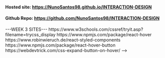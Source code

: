 #### Hosted site: https://NunoSantos98.github.io/INTERACTION-DESIGN

#### Github Repo: https://github.com/NunoSantos98/INTERACTION-DESIGN



<!-->
---WEEK 3 SITES---

https://www.w3schools.com/cssref/tryit.asp?filename=trycss_display

https://www.npmjs.com/package/react-hover

https://www.robinwieruch.de/react-styled-components

https://www.npmjs.com/package/react-hover-button

https://webdevtrick.com/css-expand-button-on-hover/






-->
